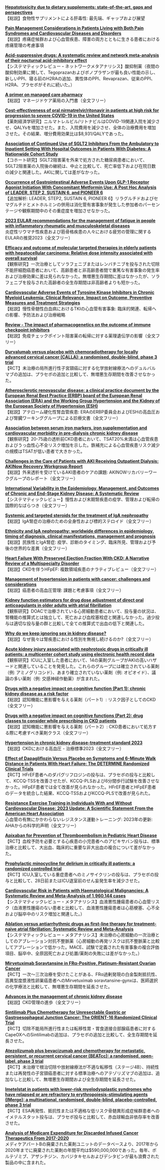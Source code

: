 [**Hepatotoxicity due to dietary supplements: state-of-the-art, gaps and perspectives**](https://pubmed.ncbi.nlm.nih.gov/38062980/)  
【総説】食物性サプリメントによる肝毒性: 最先端、ギャップおよび展望

[**Pain Management Considerations in Patients Living with Both Pain Syndromes and Cardiovascular Diseases and Disorders**](https://pubmed.ncbi.nlm.nih.gov/38049207/)  
【総説】疼痛症候群および心血管疾患、障害の両方とともに生きる患者における疼痛管理の考慮事項

[**Acid-suppressive drugs: A systematic review and network meta-analysis of their nocturnal acid-inhibitory effect**](https://pubmed.ncbi.nlm.nih.gov/38049205/)  
【システマティックレビュー・ネットワークメタアナリシス】酸抑制薬（夜間の酸抑制効果に関して、Tegoprazanおよびボノプラザンが最も良い性能の示し、新しいPPI、寝る前のH2RAの追加、異性体のPPI、Revaprazan、従来のPPI、H2RA、プラセボがそれに続いた。）

[**A primer on managed care pharmacy**](https://pubmed.ncbi.nlm.nih.gov/38058142/)  
【総説】マネージドケア薬局の入門書（全文フリー）

[**Cost-effectiveness of oral nirmatrelvir/ritonavir in patients at high risk for progression to severe COVID-19 in the United States**](https://pubmed.ncbi.nlm.nih.gov/38043712/)  
【薬剤経済学研究】ニルマトレルビル/リトナビルはCOVID-19関連入院を減少させ、QALYsを増加させた。また、入院費用を減少させ、全体の治療費用を増加させた。その結果、増分費用効果比は$8,931/QALYであった。

[**Association of Continued Use of SGLT2 Inhibitors From the Ambulatory to Inpatient Setting With Hospital Outcomes in Patients With Diabetes: A Nationwide Cohort Study**](https://pubmed.ncbi.nlm.nih.gov/38051789/)  
【コホート研究】SGLT2阻害薬を外来で処方された糖尿病患者において、SGLT2阻害薬の入院後の継続は、中止と比較して、死亡率低下および在院日数の減少と関連した。AKIに関しては差がなかった。

[**Occurrence of Gastrointestinal Adverse Events Upon GLP-1 Receptor Agonist Initiation With Concomitant Metformin Use: A Post Hoc Analysis of LEADER, STEP 2, SUSTAIN 6, and PIONEER 6**](https://pubmed.ncbi.nlm.nih.gov/38048543/)  
【追加解析: LEADER, STEP2, SUSTAIN 6, PIONEER 6】リラグルチドおよびセマグルチドとメトホルミンの併用は消化管有害事象が発生した参加者のパーセンテージや観察期間中のその重症度を増加させなかった。

[**2023 EULAR recommendations for the management of fatigue in people with inflammatory rheumatic and musculoskeletal diseases**](https://pubmed.ncbi.nlm.nih.gov/38050029/)  
炎症性リウマチ性疾患および筋骨格疾患の人々における疲労の管理に関するEULARの推奨2023（全文フリー）

[**Efficacy and outcome of molecular targeted therapies in elderly patients with hepatocellular carcinoma: Relative dose intensity associated with overall survival**](https://pubmed.ncbi.nlm.nih.gov/38062925/)  
【観察研究】一次治療としてソラフェニブまたはレンバチニブを投与された切除不能肝細胞癌患者において、高齢患者と非高齢患者間で重篤な有害事象の発生率および治療効果に差は見られなかった。無増悪生存期間に差はなかったが、ソラフェニブを投与された高齢者の全生存期間は非高齢者よりも短かった。

[**Cardiovascular Adverse Events of Tyrosine Kinase Inhibitors in Chronic Myeloid Leukemia: Clinical Relevance, Impact on Outcome, Preventive Measures and Treatment Strategies**](https://pubmed.ncbi.nlm.nih.gov/38047977/)  
【総説】慢性骨髄性白血病におけるTKIの心血管有害事象: 臨床的関連、転帰への影響、予防法および治療戦略

[**Review - The impact of pharmacogenetics on the outcome of immune checkpoint inhibitors**](https://pubmed.ncbi.nlm.nih.gov/38043396/)  
【総説】免疫チェックポイント阻害薬の転帰に対する薬理遺伝学の影響（全文フリー）

[**Durvalumab versus placebo with chemoradiotherapy for locally advanced cervical cancer (CALLA): a randomised, double-blind, phase 3 trial**](https://pubmed.ncbi.nlm.nih.gov/38039991/)  
【RCT】未治療の局所進行性子宮頸癌に対する化学放射線療法へのデュルバルマブの追加は、プラセボの追加と比較して、無増悪生存期間を改善させなかった。

[**Atherosclerotic renovascular disease: a clinical practice document by the European Renal Best Practice (ERBP) board of the European Renal Association (ERA) and the Working Group Hypertension and the Kidney of the European Society of Hypertension (ESH)**](https://pubmed.ncbi.nlm.nih.gov/37202218/)  
【総説】アテローム硬化性腎血管疾患: ERAのERBP委員会およびESHの高血圧および腎臓ワーキンググループによる診療文書（全文フリー）

[**Association between serum iron markers, iron supplementation and cardiovascular morbidity in pre-dialysis chronic kidney disease**](https://pubmed.ncbi.nlm.nih.gov/37202214/)  
【観察研究】20-75歳の透析前CKD患者において、TSAT20%未満は心血管疾患およびうっ血性心不全リスク増加を示した。鉄補充による心血管疾患リスク減少の規模はTSATが低い患者で大きかった。

[**Challenges in the Care of Patients with AKI Receiving Outpatient Dialysis: AKINow Recovery Workgroup Report**](https://pubmed.ncbi.nlm.nih.gov/38055734/)  
【総説】外来透析を受けているAKI患者のケアの課題: AKINOWリカバリーワークグループのレポート（全文フリー）

[**International Variability in the Epidemiology, Management, and Outcomes of Chronic and End-Stage Kidney Disease: A Systematic Review**](https://pubmed.ncbi.nlm.nih.gov/38055708/)  
【システマティックレビュー】慢性および末期腎疾患の疫学、管理および転帰の国際的なばらつき（全文フリー）

[**Systemic and targeted steroids for the treatment of IgA nephropathy**](https://pubmed.ncbi.nlm.nih.gov/38053978/)  
【総説】IgA腎症の治療のための全身性および標的ステロイド（全文フリー）

[**Ethnicity and IgA nephropathy: worldwide differences in epidemiology, timing of diagnosis, clinical manifestations, management and prognosis**](https://pubmed.ncbi.nlm.nih.gov/38053973/)  
【総説】民族性とIgA腎症: 疫学、診断のタイミング、臨床所見、管理および予後の世界的な差異（全文フリー）

[**Heart Failure With Preserved Ejection Fraction With CKD: A Narrative Review of a Multispecialty Disorder**](https://pubmed.ncbi.nlm.nih.gov/38046909/)  
【総説】CKDを伴うHFpEF: 複数領域疾患のナラティブレビュー（全文フリー） 

[**Management of hypertension in patients with cancer: challenges and considerations**](https://pubmed.ncbi.nlm.nih.gov/38046043/)  
【総説】癌患者の高血圧管理: 課題と考慮事項（全文フリー）

[**Kidney function estimators for drug dose adjustment of direct oral anticoagulants in older adults with atrial fibrillation**](https://pubmed.ncbi.nlm.nih.gov/38046038/)  
【観察研究】DOACで治療されている心房細動患者において、投与量の状況は、腎機能の推算式とは独立して、死亡および血栓塞栓症と関連しなかった。過少投与は適切な投与量の群と比較して全ての推算式で出血の低下と関連した。

[**Why do we keep ignoring sex in kidney disease?**](https://pubmed.ncbi.nlm.nih.gov/38046033/)  
【総説】なぜ我々は腎疾患における性別を無視し続けるのか?（全文フリー）

[**Acute kidney injury associated with nephrotoxic drugs in critically ill patients: a multicenter cohort study using electronic health record data**](https://pubmed.ncbi.nlm.nih.gov/38045998/)  
【観察研究】ICUに入室した患者において、14の薬剤グループがAKIの高いハザードと関連していることを発見した。これらのグループには確立されている薬剤（例: アミノグリコシド）、あまり確立されていない薬剤（例: オピオイド）、議論の多い薬剤（例: 交感神経作動薬）が含まれた。

[**Drugs with a negative impact on cognitive function (Part 1): chronic kidney disease as a risk factor**](https://pubmed.ncbi.nlm.nih.gov/38045996/)  
【総説】認知機能に悪影響を与える薬剤（パート1）: リスク因子としてのCKD（全文フリー）

[**Drugs with a negative impact on cognitive functions (Part 2): drug classes to consider while prescribing in CKD patients**](https://pubmed.ncbi.nlm.nih.gov/38046029/)  
【総説】認知機能に悪影響を与える薬剤（パート2）: CKD患者において処方する際に考慮すべき薬剤クラス（全文フリー）

[**Hypertension in chronic kidney disease-treatment standard 2023**](https://pubmed.ncbi.nlm.nih.gov/37355779/)  
【総説】CKDにおける高血圧 - 治療標準2023（全文フリー）

[**Effect of Dapagliflozin Versus Placebo on Symptoms and 6-Minute Walk Distance in Patients With Heart Failure: The DETERMINE Randomized Clinical Trials**](https://pubmed.ncbi.nlm.nih.gov/38059368/)  
【RCT】HFrEF患者へのダパグリフロジンの投与は、プラセボの投与と比較して、KCCQ-TSSを改善させたが、KCCQ-PLSおよび6分間歩行試験を改善させなかった。HFpEF患者では全て改善が見られなかった。HFrEF患者とHFpEF患者のデータを統合した結果、KCCQ-TSSおよびKCCQ-PLSで改善が見られた。

[**Resistance Exercise Training in Individuals With and Without Cardiovascular Disease: 2023 Update: A Scientific Statement From the American Heart Association**](https://pubmed.ncbi.nlm.nih.gov/38059362/)  
心血管の有無にかかわらないレジスタンス運動トレーニング: 2023年の更新: AHAからの科学的声明（全文フリー）

[**Apixaban for Prevention of Thromboembolism in Pediatric Heart Disease**](https://pubmed.ncbi.nlm.nih.gov/38057072/)  
【RCT】血栓予防を必要とする心疾患の小児患者へのアピキサバン投与は、標準治療と比較して、大出血、臨床的に重要な非大出血の複合について差がなかった。

[**Prophylactic minocycline for delirium in critically ill patients: a randomized controlled trial**](https://pubmed.ncbi.nlm.nih.gov/38043911/)  
【RCT】ICU入室している重症患者へのミノサイクリンの投与は、プラセボの投与と比較して、28日前またはICU退室前のせん妄発生率を減少させた。

[**Cardiovascular Risk in Patients with Haematological Malignancies: A Systematic Review and Meta-Analysis of 1,960,144 cases**](https://pubmed.ncbi.nlm.nih.gov/38042266/)  
【システマティックレビュー・メタアナリシス】血液悪性腫瘍患者の心血管リスク（血液悪性腫瘍のない患者と比較して、血液悪性腫瘍患者は心筋梗塞、心不全および脳卒中のリスク増加と関連した。）

[**Ablation versus antiarrhythmic drugs as first-line therapy for treatment-naive atrial fibrillation: Systematic Review and Meta-Analysis**](https://pubmed.ncbi.nlm.nih.gov/38040282/)  
【システマティックレビュー・メタアナリシス】未治療の心房細動の一次治療としてのアブレーション対抗不整脈薬（心房細動の再発リスクは抗不整脈薬と比較してアブレーションで低かった。MACE、試験で定義された有害事象の複合評価項目、脳卒中、全原因死亡および処置/薬剤の失敗には差がなかった。）

[**Mirvetuximab Soravtansine in FRα-Positive, Platinum-Resistant Ovarian Cancer**](https://pubmed.ncbi.nlm.nih.gov/38055253/)  
【RCT】一次〜三次治療を受けたことがある、FRα過剰発現の白金製剤抵抗性、高異型度漿液性卵巣癌患者へのMirvetuximab soravtansine-gynxは、医師選択の化学療法と比較して、無増悪生存期間を延長させた。

[**Advances in the management of chronic kidney disease**](https://pubmed.ncbi.nlm.nih.gov/38052474/)  
【総説】CKD管理の進歩（全文フリー）

[**Sintilimab Plus Chemotherapy for Unresectable Gastric or Gastroesophageal Junction Cancer: The ORIENT-16 Randomized Clinical Trial**](https://pubmed.ncbi.nlm.nih.gov/38051328/)  
【RCT】切除不能局所進行性または転移性胃・胃食道接合部腺癌患者に対するCapeOXへのSintilimabの追加は、プラセボの追加と比較して、全生存期間を延長させた。

[**Atezolizumab plus bevacizumab and chemotherapy for metastatic, persistent, or recurrent cervical cancer (BEATcc): a randomised, open-label, phase 3 trial**](https://pubmed.ncbi.nlm.nih.gov/38048793/)  
【RCT】未治療で根治切除や放射線療法が不適な転移性（ステージ4B）、持続性または再発性の子宮頸癌患者に対する標準治療へのアテゾリズマブの追加は、追加なしと比較して、無増悪生存期間および全生存期間を延長させた。

[**Imetelstat in patients with lower-risk myelodysplastic syndromes who have relapsed or are refractory to erythropoiesis-stimulating agents (IMerge): a multinational, randomised, double-blind, placebo-controlled, phase 3 trial**](https://pubmed.ncbi.nlm.nih.gov/38048786/)  
【RCT】ESA再発性、抵抗性または不適格な低リスク骨髄異形成症候群患者へのイメテルスタット投与は、プラセボ投与と比較して、赤血球輸血非依存率を改善させた。

[**Analysis of Medicare Expenditure for Discarded Infused Cancer Therapeutics From 2017-2020**](https://pubmed.ncbi.nlm.nih.gov/38043994/)  
メディケアパートBの廃棄された薬剤ユニットのデータベースより、2017年から2020年までに廃棄された薬剤の年間平均は$590,000,000であった。毎年、ボルテゾミブ、アザシチジン、カバジタキセルおよびデシタビンが最も浪費された製品の中に含まれた。
